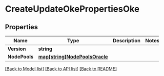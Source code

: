 # CreateUpdateOkePropertiesOke

## Properties
Name | Type | Description | Notes
------------ | ------------- | ------------- | -------------
**Version** | **string** |  | 
**NodePools** | [**map[string]NodePoolsOracle**](NodePoolsOracle.md) |  | 

[[Back to Model list]](../README.md#documentation-for-models) [[Back to API list]](../README.md#documentation-for-api-endpoints) [[Back to README]](../README.md)


